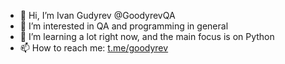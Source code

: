- 👋 Hi, I’m Ivan Gudyrev @GoodyrevQA
- 👀 I’m interested in QA and programming in general
- 🌱 I’m learning a lot right now, and the main focus is on Python
- 📫 How to reach me: [t.me/goodyrev](https://t.me/goodyrev)

<!---
GoodyrevQA/GoodyrevQA is a ✨ special ✨ repository because its `README.md` (this file) appears on your GitHub profile.
You can click the Preview link to take a look at your changes.
--->
